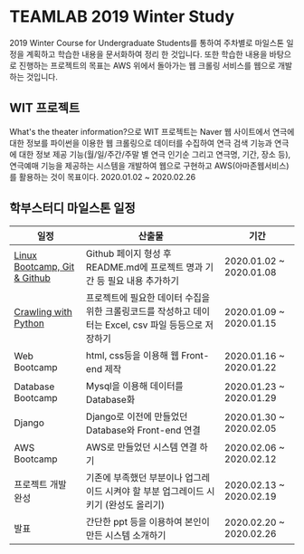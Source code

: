 TEAMLAB 2019 Winter Study
=========================

2019 Winter Course for Undergraduate Students를 통하여 주차별로 마일스톤 일정을 계획하고 학습한 내용을 문서화하여 정리 한 것입니다.
또한 학습한 내용을 바탕으로 진행하는 프로젝트의 목표는 AWS 위에서 돌아가는 웹 크롤링 서비스를 웹으로 개발하는 것입니다.

WIT 프로젝트
-------------------
What's the theater information?으로 WIT 프로젝트는 Naver 웹 사이트에서 연극에 대한 정보를 파이썬을 이용한 웹 크롤링으로 데이터를 수집하여 연극 검색 기능과 연극에 대한 정보 제공 기능(월/일/주간/주말 별 연극 인기순 그리고 연극명, 기간, 장소 등), 연극예매 기능을 제공하는 시스템을 개발하여 웹으로 구현하고 AWS(아마존웹서비스)를 활용하는 것이 목표이다. 2020.01.02 ~ 2020.02.26

학부스터디 마일스톤 일정
-------------------
일정|산출물|기간
----|----|----
[Linux Bootcamp, Git & Github](https://github.com/Jiheon-Lee/teamlab_2019_winter/tree/master/Week_1)|Github 페이지 형성 후 README.md에 프로젝트 명과 기간 등 필요 내용 추가하기|2020.01.02 ~ 2020.01.08
[Crawling with Python](https://github.com/Jiheon-Lee/teamlab_2019_winter/tree/master/Week_2)|프로젝트에 필요한 데이터 수집을 위한 크롤링코드를 작성하고 데이터는 Excel, csv 파일 등등으로 저장하기|2020.01.09 ~ 2020.01.15
Web Bootcamp|html, css등을 이용해 웹 Front-end 제작|2020.01.16 ~ 2020.01.22
Database Bootcamp|Mysql을 이용해 데이터를 Database화|2020.01.23 ~ 2020.01.29
Django|Django로 이전에 만들었던 Database와 Front-end 연결|2020.01.30 ~ 2020.02.05
AWS Bootcamp|AWS로 만들었던 시스템 연결 하기|2020.02.06 ~ 2020.02.12
프로젝트 개발 완성|기존에 부족했던 부분이나 업그레이드 시켜야 할 부분 업그레이드 시키기 (완성도 올리기)|2020.02.13 ~ 2020.02.19
발표|간단한 ppt 등을 이용하여 본인이 만든 시스템 소개하기|2020.02.20 ~ 2020.02.26
